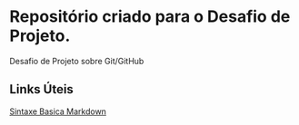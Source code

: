 # Repositório criado para o Desafio de Projeto.

Desafio de Projeto sobre Git/GitHub

## Links Úteis
[Sintaxe Basica Markdown](https://www.markdownguide.org/basic-syntax/)
